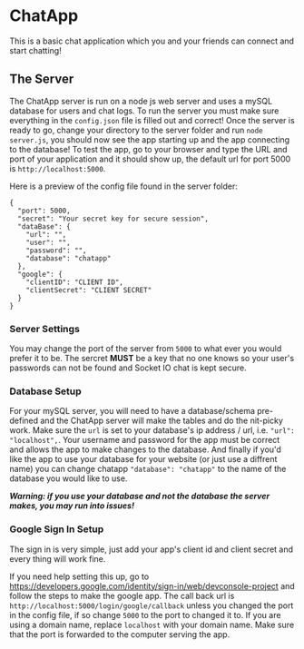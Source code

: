 # ChatApp
This is a basic chat application which you and your friends can connect and start chatting!

## The Server

The ChatApp server is run on a node js web server and uses a mySQL database for users and chat logs. To run the server you must make sure everything in the `config.json` file is filled out and correct! Once the server is ready to go, change your directory to the server folder and run `node server.js`, you should now see the app starting up and the app connecting to the database! To test the app, go to your browser and type the URL and port of your application and it should show up, the default url for port 5000 is `http://localhost:5000`. 

Here is a preview of the config file found in the server folder:

    {
      "port": 5000,
      "secret": "Your secret key for secure session",
      "dataBase": {
        "url": "",
        "user": "",
        "password": "",
        "database": "chatapp"
      },
      "google": {
        "clientID": "CLIENT ID",
        "clientSecret": "CLIENT SECRET"
      }
    }

### Server Settings

You may change the port of the server from `5000` to what ever you would prefer it to be. The sercret **MUST** be a key that no one knows so your user's passwords can not be found and Socket IO chat is kept secure.

### Database Setup

For your mySQL server, you will need to have a database/schema pre-defined and the ChatApp server will make the tables and do the nit-picky work. Make sure the `url` is set to your database's ip address / url, i.e. `"url": "localhost",`. Your username and password for the app must be correct and allows the app to make changes to the database. And finally if you'd like the app to use your database for your website (or just use a diffrent name) you can change chatapp `"database": "chatapp"` to the name of the database you would like to use.

***Warning: if you use your database and not the database the server makes, you may run into issues!***

### Google Sign In Setup

The sign in is very simple, just add your app's client id and client secret and every thing will work fine.

If you need help setting this up, go to https://developers.google.com/identity/sign-in/web/devconsole-project and follow the steps to make the google app. The call back url is `http://localhost:5000/login/google/callback` unless you changed the port in the config file, if so change `5000` to the port to changed it to. If you are using a domain name, replace `localhost` with your domain name. Make sure that the port is forwarded to the computer serving the app.
